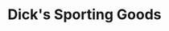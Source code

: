 ---
title: "Dick's Sporting Goods"
url: /buffalo/dicks-sporting-goods-alberta-drive/
shop: sports
---
